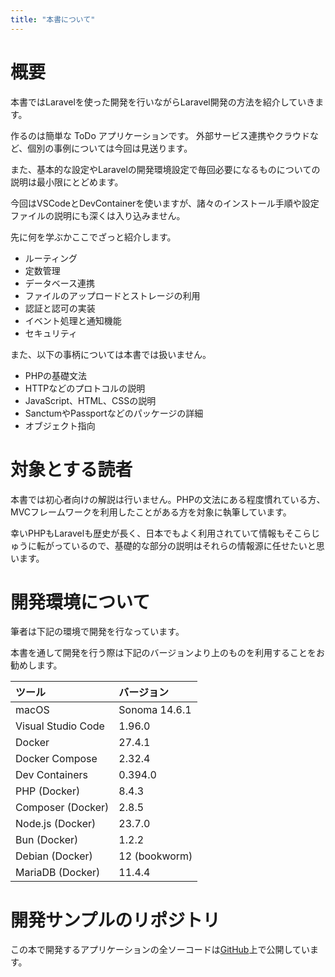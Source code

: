 ```yaml
---
title: "本書について"
---
```


# 概要

本書ではLaravelを使った開発を行いながらLaravel開発の方法を紹介していきます。

作るのは簡単な ToDo アプリケーションです。
外部サービス連携やクラウドなど、個別の事例については今回は見送ります。

また、基本的な設定やLaravelの開発環境設定で毎回必要になるものについての説明は最小限にとどめます。

今回はVSCodeとDevContainerを使いますが、諸々のインストール手順や設定ファイルの説明にも深くは入り込みません。 

先に何を学ぶかここでざっと紹介します。

- ルーティング
- 定数管理
- データベース連携
- ファイルのアップロードとストレージの利用
- 認証と認可の実装
- イベント処理と通知機能
- セキュリティ

また、以下の事柄については本書では扱いません。

- PHPの基礎文法
- HTTPなどのプロトコルの説明
- JavaScript、HTML、CSSの説明
- SanctumやPassportなどのパッケージの詳細
- オブジェクト指向


# 対象とする読者

本書では初心者向けの解説は行いません。PHPの文法にある程度慣れている方、MVCフレームワークを利用したことがある方を対象に執筆しています。

幸いPHPもLaravelも歴史が長く、日本でもよく利用されていて情報もそこらじゅうに転がっているので、基礎的な部分の説明はそれらの情報源に任せたいと思います。



# 開発環境について

筆者は下記の環境で開発を行なっています。

本書を通して開発を行う際は下記のバージョンより上のものを利用することをお勧めします。

|ツール|バージョン|
|:-|:-|
|macOS|Sonoma 14.6.1|
|Visual Studio Code|1.96.0|
|Docker|27.4.1|
|Docker Compose|2.32.4|
|Dev Containers|0.394.0|
|PHP (Docker)|8.4.3|
|Composer (Docker)|2.8.5|
|Node.js (Docker)|23.7.0|
|Bun (Docker)|1.2.2|
|Debian (Docker)|12 (bookworm)|
|MariaDB (Docker)|11.4.4|

# 開発サンプルのリポジトリ

この本で開発するアプリケーションの全ソーコードは[GitHub](https://github.com/kkatou7209/laravel-app)上で公開しています。